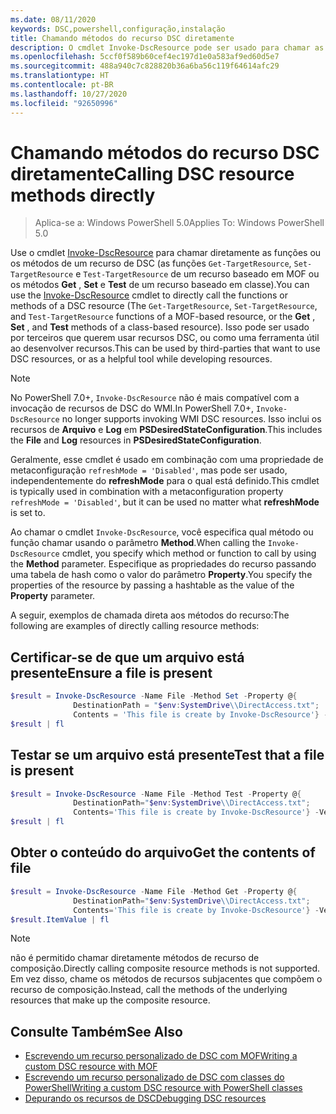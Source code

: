 ```yaml
---
ms.date: 08/11/2020
keywords: DSC,powershell,configuração,instalação
title: Chamando métodos do recurso DSC diretamente
description: O cmdlet Invoke-DscResource pode ser usado para chamar as funções ou os métodos de um recurso de DSC. Ele pode ser usado por terceiros que queiram usar recursos de DSC ou como uma ferramenta útil ao desenvolver recursos.
ms.openlocfilehash: 5ccf0f589b60cef4ec197d1e0a583af9ed60d5e7
ms.sourcegitcommit: 488a940c7c828820b36a6ba56c119f64614afc29
ms.translationtype: HT
ms.contentlocale: pt-BR
ms.lasthandoff: 10/27/2020
ms.locfileid: "92650996"
---
```

# <a name="calling-dsc-resource-methods-directly"></a><span data-ttu-id="35f29-105">Chamando métodos do recurso DSC diretamente</span><span class="sxs-lookup"><span data-stu-id="35f29-105">Calling DSC resource methods directly</span></span>

> <span data-ttu-id="35f29-106">Aplica-se a: Windows PowerShell 5.0</span><span class="sxs-lookup"><span data-stu-id="35f29-106">Applies To: Windows PowerShell 5.0</span></span>

<span data-ttu-id="35f29-107">Use o cmdlet [Invoke-DscResource](/powershell/module/PSDesiredStateConfiguration/Invoke-DscResource) para chamar diretamente as funções ou os métodos de um recurso de DSC (as funções `Get-TargetResource`, `Set-TargetResource` e `Test-TargetResource` de um recurso baseado em MOF ou os métodos **Get** , **Set** e **Test** de um recurso baseado em classe).</span><span class="sxs-lookup"><span data-stu-id="35f29-107">You can use the [Invoke-DscResource](/powershell/module/PSDesiredStateConfiguration/Invoke-DscResource) cmdlet to directly call the functions or methods of a DSC resource (The `Get-TargetResource`, `Set-TargetResource`, and `Test-TargetResource` functions of a MOF-based resource, or the **Get** , **Set** , and **Test** methods of a class-based resource).</span></span> <span data-ttu-id="35f29-108">Isso pode ser usado por terceiros que querem usar recursos DSC, ou como uma ferramenta útil ao desenvolver recursos.</span><span class="sxs-lookup"><span data-stu-id="35f29-108">This can be used by third-parties that want to use DSC resources, or as a helpful tool while developing resources.</span></span>

> [!NOTE]
> <span data-ttu-id="35f29-109">No PowerShell 7.0+, `Invoke-DscResource` não é mais compatível com a invocação de recursos de DSC do WMI.</span><span class="sxs-lookup"><span data-stu-id="35f29-109">In PowerShell 7.0+, `Invoke-DscResource` no longer supports invoking WMI DSC resources.</span></span> <span data-ttu-id="35f29-110">Isso inclui os recursos de **Arquivo** e **Log** em **PSDesiredStateConfiguration**.</span><span class="sxs-lookup"><span data-stu-id="35f29-110">This includes the **File** and **Log** resources in **PSDesiredStateConfiguration**.</span></span>

<span data-ttu-id="35f29-111">Geralmente, esse cmdlet é usado em combinação com uma propriedade de metaconfiguração `refreshMode = 'Disabled'`, mas pode ser usado, independentemente do **refreshMode** para o qual está definido.</span><span class="sxs-lookup"><span data-stu-id="35f29-111">This cmdlet is typically used in combination with a metaconfiguration property `refreshMode = 'Disabled'`, but it can be used no matter what **refreshMode** is set to.</span></span>

<span data-ttu-id="35f29-112">Ao chamar o cmdlet `Invoke-DscResource`, você especifica qual método ou função chamar usando o parâmetro **Method**.</span><span class="sxs-lookup"><span data-stu-id="35f29-112">When calling the `Invoke-DscResource` cmdlet, you specify which method or function to call by using the **Method** parameter.</span></span> <span data-ttu-id="35f29-113">Especifique as propriedades do recurso passando uma tabela de hash como o valor do parâmetro **Property**.</span><span class="sxs-lookup"><span data-stu-id="35f29-113">You specify the properties of the resource by passing a hashtable as the value of the **Property** parameter.</span></span>

<span data-ttu-id="35f29-114">A seguir, exemplos de chamada direta aos métodos do recurso:</span><span class="sxs-lookup"><span data-stu-id="35f29-114">The following are examples of directly calling resource methods:</span></span>

## <a name="ensure-a-file-is-present"></a><span data-ttu-id="35f29-115">Certificar-se de que um arquivo está presente</span><span class="sxs-lookup"><span data-stu-id="35f29-115">Ensure a file is present</span></span>

```powershell
$result = Invoke-DscResource -Name File -Method Set -Property @{
              DestinationPath = "$env:SystemDrive\\DirectAccess.txt";
              Contents = 'This file is create by Invoke-DscResource'} -Verbose
$result | fl
```

## <a name="test-that-a-file-is-present"></a><span data-ttu-id="35f29-116">Testar se um arquivo está presente</span><span class="sxs-lookup"><span data-stu-id="35f29-116">Test that a file is present</span></span>

```powershell
$result = Invoke-DscResource -Name File -Method Test -Property @{
              DestinationPath="$env:SystemDrive\\DirectAccess.txt";
              Contents='This file is create by Invoke-DscResource'} -Verbose
$result | fl
```

## <a name="get-the-contents-of-file"></a><span data-ttu-id="35f29-117">Obter o conteúdo do arquivo</span><span class="sxs-lookup"><span data-stu-id="35f29-117">Get the contents of file</span></span>

```powershell
$result = Invoke-DscResource -Name File -Method Get -Property @{
              DestinationPath="$env:SystemDrive\\DirectAccess.txt";
              Contents='This file is create by Invoke-DscResource'} -Verbose
$result.ItemValue | fl
```

> [!NOTE]
> <span data-ttu-id="35f29-118">não é permitido chamar diretamente métodos de recurso de composição.</span><span class="sxs-lookup"><span data-stu-id="35f29-118">Directly calling composite resource methods is not supported.</span></span> <span data-ttu-id="35f29-119">Em vez disso, chame os métodos de recursos subjacentes que compõem o recurso de composição.</span><span class="sxs-lookup"><span data-stu-id="35f29-119">Instead, call the methods of the underlying resources that make up the composite resource.</span></span>

## <a name="see-also"></a><span data-ttu-id="35f29-120">Consulte Também</span><span class="sxs-lookup"><span data-stu-id="35f29-120">See Also</span></span>

- [<span data-ttu-id="35f29-121">Escrevendo um recurso personalizado de DSC com MOF</span><span class="sxs-lookup"><span data-stu-id="35f29-121">Writing a custom DSC resource with MOF</span></span>](../resources/authoringResourceMOF.md)
- [<span data-ttu-id="35f29-122">Escrevendo um recurso personalizado de DSC com classes do PowerShell</span><span class="sxs-lookup"><span data-stu-id="35f29-122">Writing a custom DSC resource with PowerShell classes</span></span>](../resources/authoringResourceClass.md)
- [<span data-ttu-id="35f29-123">Depurando os recursos de DSC</span><span class="sxs-lookup"><span data-stu-id="35f29-123">Debugging DSC resources</span></span>](../troubleshooting/debugResource.md)
